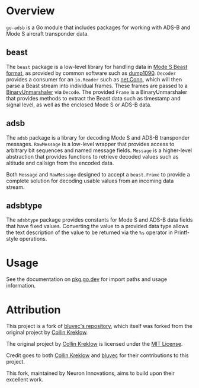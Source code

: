# Overview
<!--
[![PkgGoDev](https://pkg.go.dev/badge/kreklow.us/go/go-adsb)](https://pkg.go.dev/kreklow.us/go/go-adsb)
![GitHub](https://img.shields.io/github/license/cjkreklow/go-adsb.svg)
![GitHub tag (latest SemVer)](https://img.shields.io/github/tag/cjkreklow/go-adsb.svg)
[![Build Status](https://www.travis-ci.org/cjkreklow/go-adsb.svg?branch=main)](https://www.travis-ci.org/cjkreklow/go-adsb)
[![codecov](https://codecov.io/gh/cjkreklow/go-adsb/branch/main/graph/badge.svg)](https://codecov.io/gh/cjkreklow/go-adsb)
-->

`go-adsb` is a Go module that includes packages for working with ADS-B and
Mode S aircraft transponder data.

## beast
The `beast` package is a low-level library for handling data in [Mode S
Beast format](https://wiki.jetvision.de/wiki/Mode-S_Beast:Data_Output_Formats),
as provided by common software such as
[dump1090](https://github.com/flightaware/dump1090).
`Decoder` provides a consumer for an `io.Reader` such as
[net.Conn](https://golang.org/pkg/net/#Conn), which will then parse a Beast
stream into individual frames. These frames are passed to a
[BinaryUnmarshaler](https://golang.org/pkg/encoding/#BinaryUnmarshaler) via
`Decode`. The provided `Frame` is a BinaryUnmarshaler that provides methods
to extract the Beast data such as timestamp and signal level, as well as the
enclosed Mode S or ADS-B data.

## adsb
The `adsb` package is a library for decoding Mode S and ADS-B transponder
messages. `RawMessage` is a low-level wrapper that provides access to
arbitrary bit sequences and named message fields. `Message` is a
higher-level abstraction that provides functions to retrieve decoded values
such as altitude and callsign from the encoded data.

Both `Message` and `RawMessage` designed to accept a `beast.Frame` to
provide a complete solution for decoding usable values from an incoming data
stream.

## adsbtype
The `adsbtype` package provides constants for Mode S and ADS-B data fields
that have fixed values. Converting the value to a provided data type allows
the text description of the value to be returned via the `%s` operator in
Printf-style operations.

# Usage
See the documentation on [pkg.go.dev](https://pkg.go.dev/kreklow.us/go/go-adsb)
for import paths and usage information.

# Attribution

This project is a fork of [bluvec's repository](https://github.com/bluvec/go-adsb), which itself was forked from the original project by [Collin Kreklow](https://github.com/cjkreklow/go-adsb).

The original project by [Collin Kreklow](https://github.com/cjkreklow/go-adsb) is licensed under the [MIT License](https://opensource.org/licenses/MIT).

Credit goes to both [Collin Kreklow](https://github.com/cjkreklow/go-adsb) and [bluvec](https://github.com/bluvec/go-adsb) for their contributions to this project.

This fork, maintained by Neuron Innovations, aims to build upon their excellent work.

